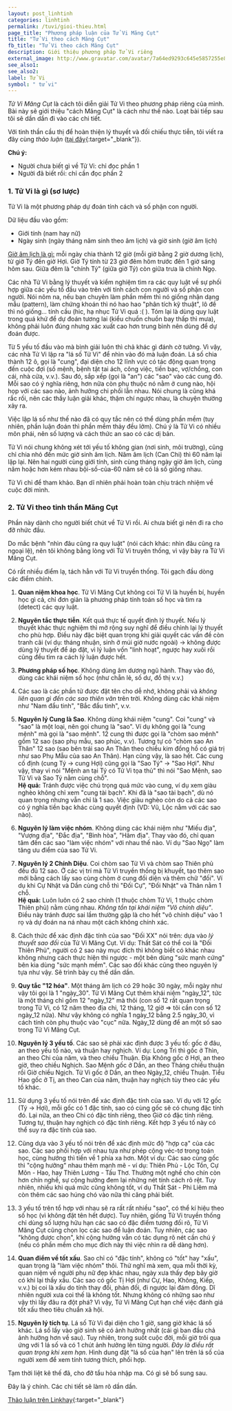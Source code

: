 ```yaml
---
layout: post_linhtinh
categories: linhtinh
permalink: /tuvi/gioi-thieu.html
page_title: "Phương pháp luận của Tử Vi Măng Cụt"
title: "Tử Vi theo cách Măng Cụt"
fb_title: "Tử Vi theo cách Măng Cụt"
description: Giới thiệu phương pháp Tử Vi riêng
external_image: http://www.gravatar.com/avatar/7a64ed9293c645e5857255e8f2320a8d?s=292
see_also1: 
see_also2: 
label: Tử Vi
symbol: " tử vi"
---
```


_Tử Vi Măng Cụt_ là cách tôi diễn giải Tử Vi theo phương pháp riêng của mình. Bài này sẽ giới thiệu "cách Măng Cụt" là cách như thế nào. Loạt bài tiếp sau tôi sẽ dần dần đi vào các chi tiết.

Với tinh thần cầu thị để hoàn thiện lý thuyết và đối chiếu thực tiễn, tôi viết ra đây cùng _thảo luận_ ([tại đây](http://linkhay.com/tu-vi-theo-cach-mang-cut/1202309){:target="_blank"}).

__Chú ý:__

- Người chưa biết gì về Tử Vi: chỉ đọc phần 1
- Người đã biết rồi: chỉ cần đọc phần 2

### 1. Tử Vi là gì (sơ lược)

Tử Vi là một phương pháp dự đoán tính cách và số phận con người.

Dữ liệu đầu vào gồm:

- Giới tính (nam hay nữ)
- Ngày sinh (ngày tháng năm sinh theo âm lịch) và giờ sinh (giờ âm lịch)

<u>Giờ âm lịch là gì:</u> mỗi ngày chia thành 12 giờ (mỗi giờ bằng 2 giờ dương lịch), từ giờ Tý đến giờ Hợi. Giờ Tý tính từ 23 giờ đêm hôm trước đến 1 giờ sáng hôm sau. Giữa đêm là "chính Tý" (giữa giờ Tý) còn giữa trưa là chính Ngọ.

Các nhà Tử Vi bằng lý thuyết và kiểm nghiệm tìm ra các quy luật về sự phối hợp giữa các yếu tố đầu vào trên với tính cách con người và số phận con người. Nói nôm na, nếu bạn chuyên làm phần mềm thì nó giống nhận dạng mẫu (pattern), làm chứng khoán thì nó hao hao "phân tích kỹ thuật", lô đề thì nó giống... tính cầu (hic, hạ nhục Tử Vi quá :( ). Tóm lại là dùng quy luật trong quá khứ để dự đoán tương lai (kiểu chuồn chuồn bay thấp thì mưa), không phải luôn đúng nhưng xác xuất cao hơn trung bình nên dùng để dự đoán được.

Từ 5 yếu tố đầu vào mà bình giải luôn thì chả khác gì đánh cờ tưởng. Vì vậy, các nhà Tử Vi lập ra "lá số Tử Vi" để nhìn vào đó mà luận đoán. Lá số chia thành 12 ô, gọi là "cung", đại diện cho 12 lĩnh vực có tác động quan trọng đến cuộc đợi (số mệnh, bệnh tật tai ách, công việc, tiền bạc, vợ/chồng, con cái, nhà cửa, v.v.). Sau đó, sắp xếp (gọi là "an") các "sao" vào các cung đó. Mỗi sao có ý nghĩa riêng, hơn nữa còn phụ thuộc nó nằm ở cung nào, hội họp với các sao nào, ảnh hưởng chi phối lẫn nhau. Nói chung là cũng khá rắc rối, nên các thầy luận giải khác, thậm chí ngược nhau, là chuyện thường xảy ra.

Việc lập lá số như thế nào đã có quy tắc nên có thể dùng phần mềm (tuy nhiên, phần luận đoán thì phần mềm thảy đều lởm). Chú ý là Tử Vi có nhiều môn phái, nên số lượng và cách thức an sao có các dị bản.

Tử Vi nói chung không xét tới yếu tố không gian (nơi sinh, môi trường), cũng chỉ chia nhỏ đến mức giờ sinh âm lịch. Năm âm lịch (Can Chi) thì 60 năm lại lặp lại. Nên hai người cùng giới tính, sinh cùng tháng ngày giờ âm lịch, cùng năm hoặc hơn kém nhau bội-số-của-60 năm sẽ có lá số giống nhau.

Tử Vi chỉ để tham khảo. Bạn dĩ nhiên phải hoàn toàn chịu trách nhiệm về cuộc đời mình.

### 2. Tử Vi theo tinh thần Măng Cụt

Phần này dành cho người biết chút về Tử Vi rồi. Ai chưa biết gì nên đi ra cho đỡ nhức đầu.

Do mắc bệnh "nhìn đâu cũng ra quy luật" (nói cách khác: nhìn đâu cũng ra ngoại lệ), nên tôi không bằng lòng với Tử Vi truyên thống, vì vậy bày ra Tử Vi Măng Cụt.

Có rất nhiều điểm lạ, tách hẳn với Tử Vi truyền thống. Tôi gạch đầu dòng các điểm chính.

1. __Quan niệm khoa học__. Tử Vi Măng Cụt không coi Tử Vi là huyền bí, huyền học gì cả, chỉ đơn giản là phương pháp tính toán số học và tìm ra (detect) các quy luật.

2. __Nguyên tắc thực tiễn__. Kết quả thực tế quyết định lý thuyết. Nếu lý thuyết khác thực nghiệm thì mở rộng suy nghĩ để điều chỉnh lại lý thuyết cho phù hợp. Điều này đặc biệt quan trọng khi giải quyết các vấn đề còn tranh cãi (ví dụ: tháng nhuận, sinh ở múi giờ nước ngoài) -> không được dùng lý thuyết để áp đặt, vì lý luận vốn "linh hoạt", ngược hay xuôi rồi cũng đều tìm ra cách lý luận được hết.

3. __Phương pháp số học__. Không dùng âm dương ngũ hành. Thay vào đó, dùng các khái niệm số học (như chẵn lẻ, số dư, đồ thị v.v.)

4. Các sao là các phần tử được đặt tên cho dễ nhớ, không phải và _không liên quan gì đến các sao thiên văn_ trên trời. Không dùng các khái niệm như "Nam đẩu tinh", "Bắc đẩu tinh", v.v.

5. __Nguyên lý Cung là Sao__. Không dùng khái niệm "cung". Coi "cung" và "sao" là một loại, nên gọi chung là "sao". Ví dụ không gọi là "cung mệnh" mà gọi là "sao mệnh". 12 cung thì được gọi là "chòm sao mệnh" gồm 12 sao (sao phụ mẫu, sao phúc, v.v). Tương tự có "chòm sao An Thân" 12 sao (sao bên trái sao An Thân theo chiều kim đồng hồ có giá trị như sao Phụ Mẫu của sao An Thân). Hạn cũng vậy, là sao hết. Các cung cố định (cung Tý -> cung Hợi) cũng gọi là "Sao Tý" -> "Sao Hợi". Như vậy, thay vì nói "Mệnh an tại Tý có Tử Vi tọa thủ" thì nói "Sao Mệnh, sao Tử Vi và Sao Tý nằm cùng chỗ".  
__Hệ quả:__ Tránh được việc chú trọng quá mức vào cung, ví dụ xem giàu nghèo không chỉ xem "cung tài bạch". Khi đã là "sao tài bạch", dù nó quan trọng nhưng vẫn chỉ là 1 sao. Việc giàu nghèo còn do cả các sao có ý nghĩa tiền bạc khác cùng quyết định (VD: Vũ, Lộc nằm với các sao nào).

6. __Nguyên lý làm việc nhóm__. Không dùng các khái niệm như "Miếu địa", "Vượng địa", "Đắc địa", "Bình hòa", "Hãm địa". Thay vào đó, chỉ quan tâm đến các sao "làm việc nhóm" với nhau thế nào. Ví dụ "Sao Ngọ" làm tăng ưu điểm của sao Tử Vi.

7. __Nguyên lý 2 Chính Diệu__. Coi chòm sao Tử Vi và chòm sao Thiên phủ đều đủ 12 sao. Ở các vị trí mà Tử Vi truyền thống bị khuyết, tạo thêm sao mới bằng cách lấy sao cùng chòm ở cung đối diện và thêm chữ "đối". Ví dụ khi Cự Nhật và Dần cùng chỗ thì "Đối Cự", "Đối Nhật" và Thân nằm 1 chỗ.  
__Hệ quả:__ Luôn luôn có 2 sao chính (1 thuộc chòm Tử Vi, 1 thuộc chòm Thiên phủ) nằm cùng nhau. _Không tồn tại khái niệm "Vô chính diệu"_. Điều này tránh được sai lầm thường gặp là cho hết "vô chính diệu" vào 1 rọ và dự đoán na ná nhau một cách không chính xác.

8. Cách thức để xác định đặc tính của sao "Đối XX" nói trên: dựa vào _lý thuyết sao đối_ của Tử Vi Măng Cụt. Ví dụ: Thất Sát có thể coi là "Đối Thiên Phủ", người có 2 sao này mục đích thì không biết có khác nhau không nhưng cách thực hiện thì ngược - một bên dùng "sức mạnh cứng" bên kia dùng "sức mạnh mềm". Các sao đối khác cũng theo nguyên lý tựa như vậy. Sẽ trình bày cụ thể dần dần.

9. __Quy tắc "12 hóa"__. Một tháng âm lịch có 29 hoặc 30 ngày, mỗi ngày như vậy tôi gọi là 1 "ngày_30". Tử Vi Măng Cụt thêm khái niệm "ngày_12", tức là một tháng chỉ gồm 12 "ngày_12" mà thôi (con số 12 rất quan trọng trong Tử Vi, có 12 năm theo địa chi, 12 tháng, 12 giờ => tôi cần con số 12 ngày_12 nữa). Như vậy không có nghĩa 1 ngày_12 bằng 2.5 ngày_30, vì cách tính còn phụ thuộc vào "cục" nữa. Ngày_12 dùng để an một số sao trong Tử Vi Măng Cụt.

10. __Nguyên lý 3 yếu tố__. Các sao sẽ phải xác định được 3 yếu tố: gốc ở đâu, an theo yếu tố nào, và thuận hay nghịch. Ví dụ: Long Trì thì gốc ở Thìn, an theo Chi của năm, và theo chiều Thuận. Địa Không gốc ở Hợi, an theo giờ, theo chiều Nghịch. Sao Mệnh gốc ở Dần, an theo Tháng chiều thuận rồi Giờ chiều Ngịch. Tử Vi gốc ở Dần, an theo Ngày_12, chiều Thuận. Tiểu Hao gốc ở Tị, an theo Can của năm, thuận hay nghịch tùy theo các yếu tố khác.

11. Sử dụng 3 yếu tố nói trên để xác định đặc tính của sao. Ví dụ với 12 gốc (Tý -> Hợi), mỗi gốc có 1 đặc tính, sao có cùng gốc sẽ có chung đặc tính đó. Lại nữa, an theo Chi có đặc tính riêng, theo Giờ có đặc tính riêng. Tương tự, thuận hay nghịch có đặc tính riêng. Kết hợp 3 yếu tố này có thể suy ra đặc tính của sao.

12. Cũng dựa vào 3 yếu tố nói trên để xác định mức độ "hợp cạ" của các sao. Các sao phối hợp với nhau tựa như phép cộng véc-tơ trong toán học, cùng hướng thì tiến về 1 phía xa hơn. Một ví dụ: Các sao cùng gốc thì "cộng hưởng" nhau thêm mạnh mẽ - ví dụ: Thiên Phủ - Lộc Tồn, Cự Môn - Hao, hay Thiên Lương - Tấu Thơ. Thường một nghề cho chín còn hơn chín nghề, sự cộng hưởng đem lại những nét tính cách rõ rệt. Tuy nhiên, nhiều khi quá mức cũng không tốt, ví dụ Thất Sát - Phi Liêm mà còn thêm các sao húng chó vào nữa thì căng phải biết.

13. 3 yếu tố trên tổ hợp với nhau sẽ ra rất rất nhiều "sao", có thể kí hiệu theo số học (vì không đặt tên hết được). Tuy nhiên, giống Tử Vi truyền thống chỉ dùng số lượng hữu hạn các sao có đặc điểm tương đối rõ, Tử Vi Măng Cụt cũng chọn lọc các sao để luận đoán. Tuy nhiên, các sao "không được chọn", khi cộng hưởng vẫn có tác dụng rõ nét cần chú ý (nếu có phần mềm cho mục đích này thì việc nhìn ra dễ dàng hơn).

14. __Quan điểm về tốt xấu__. Sao chỉ có "đặc tính", không có "tốt" hay "xấu", quan trọng là "làm việc nhóm" thôi. Thử nghĩ mà xem, qua mỗi thời kỳ, quan niệm về người phụ nữ đẹp khác nhau, ngày xưa thấy đẹp bây giờ có khi lại thấy xấu. Các sao có gốc Tị Hợi (như Cự, Hao, Không, Kiếp, v.v.) bị coi là xấu do tính thay đổi, phản đối, đi ngược lại đám đông. Dĩ nhiên người xưa coi thế là không tốt. Nhưng không có những sao như vậy thì lấy đâu ra đột phá? Vì vậy, Tử Vi Măng Cụt hạn chế việc đánh giá tốt xấu theo tiêu chuẩn xã hội.

15. __Nguyên lý tích tụ__. Lá số Tử Vi đại diện cho 1 giờ, sang giờ khác lá số khác. Lá số lấy vào giờ sinh sẽ có ảnh hưởng nhất (cái gì ban đầu chả ảnh hưởng hơn về sau). Tuy nhiên, trong suốt cuộc đời, mỗi giờ trôi qua ứng với 1 lá số và có 1 chút ảnh hưởng lên từng người. _Đây là điều rất quan trọng khi xem hạn_. Hình dung đặt "lá số của hạn" lên trên lá số của người xem để xem tính tương thích, phối hợp.

Tạm thời liệt kê thế đã, cho đỡ tẩu hỏa nhập ma. Có gì sẽ bổ sung sau.

Đây là ý chính. Các chi tiết sẽ làm rõ dần dần.

[Thảo luận trên Linkhay](http://linkhay.com/tu-vi-theo-cach-mang-cut/1202309){:target="_blank"}